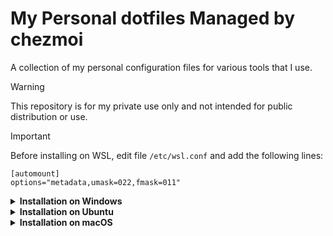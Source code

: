 # My Personal dotfiles Managed by chezmoi

A collection of my personal configuration files for various tools that I use.

> [!WARNING]  
> This repository is for my private use only and not intended for public distribution or use.

> [!IMPORTANT]  
> Before installing on WSL, edit file `/etc/wsl.conf` and add the following lines:
> ```
> [automount]
> options="metadata,umask=022,fmask=011"
> ```

<details>
<summary><b>Installation on Windows</b></summary>

1. Start [PowerShell](https://learn.microsoft.com/powershell/scripting/windows-powershell/starting-windows-powershell).

2. Install [Chocolatey](https://chocolatey.org) as administrator:

   ```console
   Start-Process powershell '-NoProfile -ExecutionPolicy Bypass -Command "irm https://community.chocolatey.org/install.ps1 | iex"' -Verb RunAs -Wait
   ```

3. Set PowerShell execution policy:

   ```console
   Set-ExecutionPolicy RemoteSigned Process -Force
   ```

3. Refresh current session environment:

   ```console
   Import-Module "$env:ProgramData\chocolatey\helpers\chocolateyInstaller.psm1"; refreshenv
   ```

4. Install [chezmoi](https://www.chezmoi.io) via [Chocolatey](https://community.chocolatey.org/packages/chezmoi):

   ```console
   Start-Process choco 'install chezmoi -y' -Verb RunAs -Wait
   ```

6. Initialize chezmoi and apply the configurations:

   ```console
   chezmoi init --apply maurojs10
   ```
</details>

<details>
<summary><b>Installation on Ubuntu</b></summary>

1. Open [Terminal](https://ubuntu.com/tutorials/command-line-for-beginners#3-opening-a-terminal).

2. Ensure Ubuntu is updated:

   ```console
   sudo apt update \
   && sudo apt upgrade -y \
   && sudo apt autoremove -y
   ```

3. Install [chezmoi](https://www.chezmoi.io) via [Snap](https://snapcraft.io/chezmoi):

   ```console
   sudo snap install chezmoi --classic
   ```

4. Initialize chezmoi and apply the configurations:

   ```console
   chezmoi init --apply maurojs10
   ```
</details>

<details>
<summary><b>Installation on macOS</b></summary>

1. Open [Terminal](https://support.apple.com/guide/terminal/open-or-quit-terminal-apd5265185d-f365-44cb-8b09-71a064a42125).

2. Install [Homebrew](https://brew.sh):

   ```console
   /bin/bash -c "$(curl -fsSL https://raw.githubusercontent.com/Homebrew/install/HEAD/install.sh)"
   ```

3. Install [chezmoi](https://www.chezmoi.io) via [Homebrew](https://formulae.brew.sh/formula/chezmoi):

   ```console
   brew install chezmoi
   ```

4. Initialize chezmoi and apply the configurations:

   ```console
   chezmoi init --apply maurojs10
   ```
</details>
